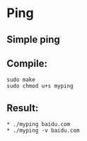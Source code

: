 # Ping
## Simple ping  
## Compile:  
    sudo make  
    sudo chmod u+s myping  
## Result:  
    * ./myping baidu.com  
    * ./myping -v baidu.com  
    
